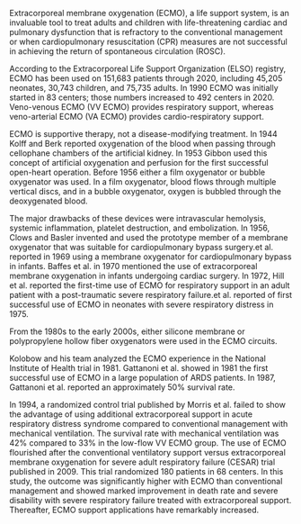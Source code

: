 Extracorporeal membrane oxygenation (ECMO), a life support system, is an invaluable tool to treat adults and children with life-threatening cardiac and pulmonary dysfunction that is refractory to the conventional management or when cardiopulmonary resuscitation (CPR) measures are not successful in achieving the return of spontaneous circulation (ROSC).

According to the Extracorporeal Life Support Organization (ELSO) registry, ECMO has been used on 151,683 patients through 2020, including 45,205 neonates, 30,743 children, and 75,735 adults. In 1990 ECMO was initially started in 83 centers; those numbers increased to 492 centers in 2020. Veno-venous ECMO (VV ECMO) provides respiratory support, whereas veno-arterial ECMO (VA ECMO) provides cardio-respiratory support.

ECMO is supportive therapy, not a disease-modifying treatment. In 1944 Kolff and Berk reported oxygenation of the blood when passing through cellophane chambers of the artificial kidney. In 1953 Gibbon used this concept of artificial oxygenation and perfusion for the first successful open-heart operation. Before 1956 either a film oxygenator or bubble oxygenator was used. In a film oxygenator, blood flows through multiple vertical discs, and in a bubble oxygenator, oxygen is bubbled through the deoxygenated blood.

The major drawbacks of these devices were intravascular hemolysis, systemic inflammation, platelet destruction, and embolization. In 1956, Clows and Basler invented and used the prototype member of a membrane oxygenator that was suitable for cardiopulmonary bypass surgery.et al. reported in 1969 using a membrane oxygenator for cardiopulmonary bypass in infants. Baffes et al. in 1970 mentioned the use of extracorporeal membrane oxygenation in infants undergoing cardiac surgery. In 1972, Hill et al. reported the first-time use of ECMO for respiratory support in an adult patient with a post-traumatic severe respiratory failure.et al. reported of first successful use of ECMO in neonates with severe respiratory distress in 1975.

From the 1980s to the early 2000s, either silicone membrane or polypropylene hollow fiber oxygenators were used in the ECMO circuits.

Kolobow and his team analyzed the ECMO experience in the National Institute of Health trial in 1981. Gattanoni et al. showed in 1981 the first successful use of ECMO in a large population of ARDS patients. In 1987, Gattanoni et al. reported an approximately 50% survival rate.

In 1994, a randomized control trial published by Morris et al. failed to show the advantage of using additional extracorporeal support in acute respiratory distress syndrome compared to conventional management with mechanical ventilation. The survival rate with mechanical ventilation was 42% compared to 33% in the low-flow VV ECMO group. The use of ECMO flourished after the conventional ventilatory support versus extracorporeal membrane oxygenation for severe adult respiratory failure (CESAR) trial published in 2009. This trial randomized 180 patients in 68 centers. In this study, the outcome was significantly higher with ECMO than conventional management and showed marked improvement in death rate and severe disability with severe respiratory failure treated with extracorporeal support. Thereafter, ECMO support applications have remarkably increased.